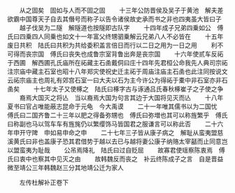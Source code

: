 <!-- { "loadSidebar": true } -->
　　从之固矣　固如与人而不固之固
　　十三年公防晋侯及吴子于黄池　解夫差欲霸中国尊天子自去其僭号而称子以告令诸侯故史承而书之非也四夷虽大皆曰子
　　越子伐吴为二隧　解隧道也按隧即古队字
　　十四年成子兄弟四乗如公　傅氏曰四乗四人同乗也如文十一年富父终甥驷乗解云兄弟八人不必皆在
　　十五年废日共积　陆氏曰共积为共给委积盖言倍日而行以二日之用为一日之用
　　利不可得而丧宗国　傅氏曰丧失也成鲁宗室背鲁出奔是丧宗国
　　十六年使贰车反祏于西圃　解西圃孔氏庙所在祏藏主石圅戴侗曰庄十四年先君桓公命我先人典司宗祏注宗庙中藏主石室也昭十八年郑灾使祝史迁主祏于周庙注庙主石圅也此注同按说文云祏宗庙主也周礼有郊宫石室一曰大夫以石为主今许公为得祏于橐中非石室亦非石圅矣
　　十七年太子又使椓之　陆氏曰椓字古与诼通吕氏春秋椓崔子之子使之争
　　裔焉大国灭之将亾　当以裔焉大国为句言其边于大国将见灭而亾
　　十八年夏书曰官占唯能蔽志昆命于元龟　今大禹谟
　　二十一年唯其儒书以为二国忧　傅氏曰二国齐鲁二十三年以肥之得备弥甥也　傅氏曰弥増也其可以称旌繁乎　傅氏曰称副也马以驾车车有旌旄仍以繁缨饰马皆国君之服谦言可以称此否
　　二十六年申开守陴　申如易申命之申
　　二十七年三子皆从康子病之　解耻从蛮夷盟慈溪黄氏曰非也盖康子恐其君借势于越以去已与越将妻公康子纳赂太宰嚭而止同意岂以盟蛮夷为耻哉
　　公吊焉降礼　陆氏曰过自贬屈
　　故寡君使瑶察陈衷焉　傅氏曰衷中也察其中见灭之由
　　故韩魏反而丧之　补云终陈成子之言　自是晋益微至靖公三年韩魏赵三分其地靖公迁为家人







　　左传杜解补正卷下
